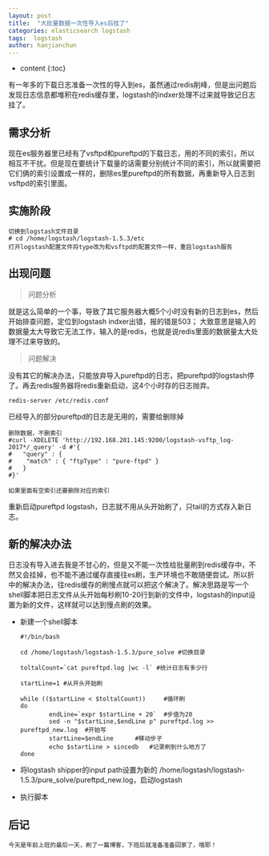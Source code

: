```yaml
---
layout: post
title:  "大批量数据一次性导入es后挂了"
categories: elasticsearch logstash
tags:  logstash
author: hanjianchun
---
```


* content
{:toc}

有一年多的下载日志准备一次性的导入到es，虽然通过redis削峰，但是出问题后发现日志信息都堆积在redis缓存里，logstash的indxer处理不过来就导致记日志挂了。



## 需求分析

现在es服务器里已经有了vsftpd和pureftpd的下载日志，用的不同的索引，所以相互不干扰。但是现在要统计下载量的话需要分别统计不同的索引，所以就需要把它们俩的索引设置成一样的，删除es里pureftpd的所有数据，再重新导入日志到vsftpd的索引里面。

## 实施阶段

	切换到logstash文件目录
	# cd /home/logstash/logstash-1.5.3/etc
	打开logstash配置文件将type改为和vsftpd的配置文件一样，重启logstash服务
	

## 出现问题

> 问题分析

就是这么简单的一个事，导致了其它服务器大概5个小时没有新的日志到es，然后开始排查问题，定位到logstash indxer出错，报的错是503；
大致意思是输入的数据量太大导致它无法工作，输入的是redis，也就是说redis里面的数据量太大处理不过来导致的。

> 问题解决

没有其它的解决办法，只能放弃导入pureftpd的日志，把pureftpd的logstash停了。再去redis服务器将redis重新启动，这4个小时存的日志抛弃。
	
	redis-server /etc/redis.conf

已经导入的部分pureftpd的日志是无用的，需要给删除掉
	
	删除数据，不删索引
	#curl -XDELETE 'http://192.168.201.145:9200/logstash-vsftp_log-2017*/_query' -d #'{
    #	"query" : {
    #    "match" : { "ftpType" : "pure-ftpd" }
    #	}
	#}'

	如果里面有空索引还要删除对应的索引

重新启动pureftpd logstash，日志就不用从头开始刷了，只tail的方式存入新日志。

## 新的解决办法

日志没有导入进去我是不甘心的，但是又不能一次性给批量刷到redis缓存中，不然又会挂掉，也不能不通过缓存直接往es刷，生产环境也不敢随便尝试。所以折中的解决办法，往redis缓存的刷慢点就可以把这个解决了。解决思路是写一个shell脚本把日志文件从头开始每秒刷10-20行到新的文件中，logstash的input设置为新的文件，这样就可以达到慢点刷的效果。


- 新建一个shell脚本
	
	```shell
	#!/bin/bash
	
	cd /home/logstash/logstash-1.5.3/pure_solve #切换目录
	
	toltalCount=`cat pureftpd.log |wc -l` #统计日志有多少行
	
	startLine=1	#从开头开始刷
	
	while (($startLine < $toltalCount))		#循环刷
	do
	        endLine=`expr $startLine + 20`	#步值为20
	        sed -n "$startLine,$endLine p" pureftpd.log >> pureftpd_new.log  #开始写
	        startLine=$endLine		#移动步子
	        echo $startLine > sincedb	#记录刷到什么地方了
	done
	```

- 将logstash shipper的input path设置为新的 /home/logstash/logstash-1.5.3/pure_solve/pureftpd_new.log，启动logstash

- 执行脚本

## 后记
	
	今天是年前上班的最后一天，刷了一篇博客，下班后就准备准备回家了，哦耶！





